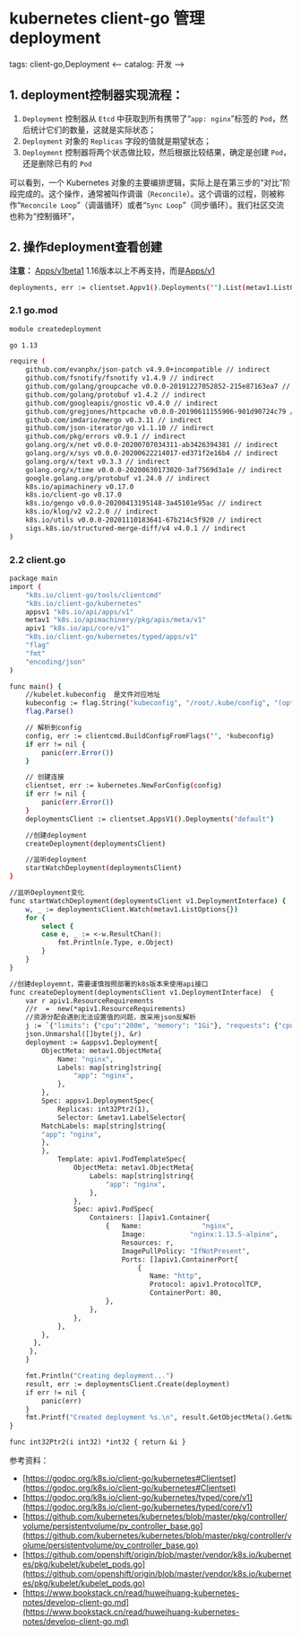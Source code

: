 # kubernetes client-go 管理 deployment
tags: client-go,Deployment
<-- catalog: 开发 -->

## 1. deployment控制器实现流程：

 1. `Deployment` 控制器从 `Etcd` 中获取到所有携带了“`app: nginx`”标签的 `Pod`，然后统计它们的数量，这就是实际状态；
 2. `Deployment` 对象的 `Replicas` 字段的值就是期望状态；
 3. `Deployment` 控制器将两个状态做比较，然后根据比较结果，确定是创建 `Pod`，还是删除已有的 `Pod`

可以看到，一个 Kubernetes 对象的主要编排逻辑，实际上是在第三步的“对比”阶段完成的。这个操作，通常被叫作调谐（`Reconcile`）。这个调谐的过程，则被称作“`Reconcile Loop`”（调谐循环）或者“`Sync Loop`”（同步循环）。我们社区交流也称为“控制循环”，

## 2. 操作deployment查看创建
**注意：**
[Apps/v1beta1](https://godoc.org/k8s.io/client-go/kubernetes/typed/apps/v1beta1) 1.16版本以上不再支持，而是[Apps/v1](https://godoc.org/k8s.io/client-go/kubernetes/typed/apps/v1#AppsV1Client.Deployments)
```bash
deployments, err := clientset.Appv1().Deployments("").List(metav1.ListOptions{})
```
### 2.1 go.mod

```bash
module createdeployment

go 1.13

require (
	github.com/evanphx/json-patch v4.9.0+incompatible // indirect
	github.com/fsnotify/fsnotify v1.4.9 // indirect
	github.com/golang/groupcache v0.0.0-20191227052852-215e87163ea7 // indirect
	github.com/golang/protobuf v1.4.2 // indirect
	github.com/googleapis/gnostic v0.4.0 // indirect
	github.com/gregjones/httpcache v0.0.0-20190611155906-901d90724c79 // indirect
	github.com/imdario/mergo v0.3.11 // indirect
	github.com/json-iterator/go v1.1.10 // indirect
	github.com/pkg/errors v0.9.1 // indirect
	golang.org/x/net v0.0.0-20200707034311-ab3426394381 // indirect
	golang.org/x/sys v0.0.0-20200622214017-ed371f2e16b4 // indirect
	golang.org/x/text v0.3.3 // indirect
	golang.org/x/time v0.0.0-20200630173020-3af7569d3a1e // indirect
	google.golang.org/protobuf v1.24.0 // indirect
	k8s.io/apimachinery v0.17.0
	k8s.io/client-go v0.17.0
	k8s.io/gengo v0.0.0-20200413195148-3a45101e95ac // indirect
	k8s.io/klog/v2 v2.2.0 // indirect
	k8s.io/utils v0.0.0-20201110183641-67b214c5f920 // indirect
	sigs.k8s.io/structured-merge-diff/v4 v4.0.1 // indirect
)
```

### 2.2 client.go

```bash
package main
import (
    "k8s.io/client-go/tools/clientcmd"
    "k8s.io/client-go/kubernetes"
    appsv1 "k8s.io/api/apps/v1"
    metav1 "k8s.io/apimachinery/pkg/apis/meta/v1"
    apiv1 "k8s.io/api/core/v1"
    "k8s.io/client-go/kubernetes/typed/apps/v1"
    "flag"
    "fmt"
    "encoding/json"
)

func main() {
    //kubelet.kubeconfig  是文件对应地址
    kubeconfig := flag.String("kubeconfig", "/root/.kube/config", "(optional) absolute path to the kubeconfig file")
    flag.Parse()

    // 解析到config
    config, err := clientcmd.BuildConfigFromFlags("", *kubeconfig)
    if err != nil {
        panic(err.Error())
    }

    // 创建连接
    clientset, err := kubernetes.NewForConfig(config)
    if err != nil {
        panic(err.Error())
    }
    deploymentsClient := clientset.AppsV1().Deployments("default")

    //创建deployment
    createDeployment(deploymentsClient)

    //监听deployment
    startWatchDeployment(deploymentsClient)
}

//监听Deployment变化
func startWatchDeployment(deploymentsClient v1.DeploymentInterface) {
    w, _ := deploymentsClient.Watch(metav1.ListOptions{})
    for {
        select {
        case e, _ := <-w.ResultChan():
            fmt.Println(e.Type, e.Object)
        }
    }
}

//创建deployemnt，需要谨慎按照部署的k8s版本来使用api接口
func createDeployment(deploymentsClient v1.DeploymentInterface)  {
    var r apiv1.ResourceRequirements
    //r  =  new(*apiv1.ResourceRequirements)
    //资源分配会遇到无法设置值的问题，故采用json反解析
    j := `{"limits": {"cpu":"200m", "memory": "1Gi"}, "requests": {"cpu":"200m", "memory": "1Gi"}}`
    json.Unmarshal([]byte(j), &r)
    deployment := &appsv1.Deployment{
        ObjectMeta: metav1.ObjectMeta{
            Name: "nginx",
            Labels: map[string]string{
                "app": "nginx",
            },
        },
        Spec: appsv1.DeploymentSpec{
            Replicas: int32Ptr2(1),
            Selector: &metav1.LabelSelector{
		MatchLabels: map[string]string{
		"app": "nginx",
		},
	    },
            Template: apiv1.PodTemplateSpec{
                ObjectMeta: metav1.ObjectMeta{
                    Labels: map[string]string{
                        "app": "nginx",
                    },
                },
                Spec: apiv1.PodSpec{
                    Containers: []apiv1.Container{
                        {   Name:               "nginx",
                            Image:           "nginx:1.13.5-alpine",
                            Resources: r,
                            ImagePullPolicy: "IfNotPresent",
                            Ports: []apiv1.ContainerPort{
                                {
                                   Name: "http",
                                   Protocol: apiv1.ProtocolTCP,
                                   ContainerPort: 80,
                        },
                    },
                },
            },
        },
      },
     }, 
    }

    fmt.Println("Creating deployment...")
    result, err := deploymentsClient.Create(deployment)
    if err != nil {
        panic(err)
    }
    fmt.Printf("Created deployment %s.\n", result.GetObjectMeta().GetName())
}

func int32Ptr2(i int32) *int32 { return &i }
```



参考资料：

 - [https://godoc.org/k8s.io/client-go/kubernetes#Clientset](https://godoc.org/k8s.io/client-go/kubernetes#Clientset)
 - [https://godoc.org/k8s.io/client-go/kubernetes/typed/core/v1](https://godoc.org/k8s.io/client-go/kubernetes/typed/core/v1)
 - [https://github.com/kubernetes/kubernetes/blob/master/pkg/controller/volume/persistentvolume/pv_controller_base.go](https://github.com/kubernetes/kubernetes/blob/master/pkg/controller/volume/persistentvolume/pv_controller_base.go)
 - [https://github.com/openshift/origin/blob/master/vendor/k8s.io/kubernetes/pkg/kubelet/kubelet_pods.go](https://github.com/openshift/origin/blob/master/vendor/k8s.io/kubernetes/pkg/kubelet/kubelet_pods.go)
 - [https://www.bookstack.cn/read/huweihuang-kubernetes-notes/develop-client-go.md](https://www.bookstack.cn/read/huweihuang-kubernetes-notes/develop-client-go.md)
